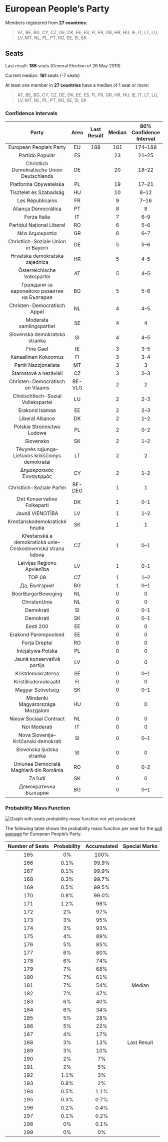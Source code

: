 # European People’s Party

Members registered from **27 countries**:

> AT, BE, BG, CY, CZ, DE, DK, EE, ES, FI, FR, GR, HR, HU, IE, IT, LT, LU, LV, MT, NL, PL, PT, RO, SE, SI, SK

## Seats

Last result: **188** seats (General Election of 26 May 2019)

Current median: **181** seats (-7 seats)

At least one member in **27 countries** have a median of 1 seat or more:

> AT, BE, BG, CY, CZ, DE, DK, EE, ES, FI, FR, GR, HR, HU, IE, IT, LT, LU, LV, MT, NL, PL, PT, RO, SE, SI, SK

### Confidence Intervals

| Party | Area | Last Result | Median | 80% Confidence Interval | 90% Confidence Interval | 95% Confidence Interval | 99% Confidence Interval |
|:-----:|:----:|:-----------:|:------:|:-----------------------:|:-----------------------:|:-----------------------:|:-----------------------:|
| European People’s Party | EU | 188 | 181 | 174–188 | 173–190 | 171–192 | 168–195 |
| Partido Popular | ES | | 23 | 21–25 | 21–26 | 20–26 | 20–27 |
| Christlich Demokratische Union Deutschlands | DE | | 20 | 18–22 | 18–23 | 18–23 | 16–24 |
| Platforma Obywatelska | PL | | 19 | 17–21 | 17–21 | 16–21 | 16–22 |
| Tisztelet és Szabadság | HU | | 10 | 8–12 | 8–12 | 8–13 | 8–13 |
| Les Républicains | FR | | 9 | 7–16 | 6–16 | 6–17 | 6–17 |
| Aliança Democrática | PT | | 8 | 8 | 8 | 8 | 8 |
| Forza Italia | IT | | 7 | 6–9 | 5–9 | 5–10 | 4–11 |
| Partidul Național Liberal | RO | | 6 | 5–6 | 5–7 | 4–7 | 4–7 |
| Νέα Δημοκρατία | GR | | 6 | 6–7 | 6–7 | 6–7 | 5–8 |
| Christlich-Soziale Union in Bayern | DE | | 5 | 5–6 | 4–7 | 4–7 | 4–7 |
| Hrvatska demokratska zajednica | HR | | 5 | 4–5 | 4–5 | 4–5 | 4–6 |
| Österreichische Volkspartei | AT | | 5 | 4–5 | 4–5 | 4–5 | 4–6 |
| Граждани за европейско развитие на България | BG | | 5 | 5–6 | 5–6 | 5–6 | 4–7 |
| Christen-Democratisch Appèl | NL | | 4 | 4–5 | 4–5 | 4–5 | 4–5 |
| Moderata samlingspartiet | SE | | 4 | 4 | 4 | 4–5 | 4–5 |
| Slovenska demokratska stranka | SI | | 4 | 4–5 | 3–5 | 3–5 | 3–5 |
| Fine Gael | IE | | 3 | 3–5 | 3–5 | 3–5 | 2–5 |
| Kansallinen Kokoomus | FI | | 3 | 3–4 | 3–4 | 3–4 | 3–4 |
| Partit Nazzjonalista | MT | | 3 | 3 | 3 | 2–3 | 2–3 |
| Starostové a nezávislí | CZ | | 3 | 2–3 | 2–3 | 2–3 | 2–4 |
| Christen-Democratisch en Vlaams | BE-VLG | | 2 | 2 | 2 | 1–2 | 1–2 |
| Chrëschtlech-Sozial Vollekspartei | LU | | 2 | 2–3 | 2–3 | 2–3 | 2–3 |
| Erakond Isamaa | EE | | 2 | 2–3 | 2–3 | 2–3 | 2–3 |
| Liberal Alliance | DK | | 2 | 1–2 | 1–2 | 1–2 | 1–3 |
| Polskie Stronnictwo Ludowe | PL | | 2 | 0–2 | 0–2 | 0–2 | 0–3 |
| Slovensko | SK | | 2 | 1–2 | 1–2 | 1–2 | 1–2 |
| Tėvynės sąjunga–Lietuvos krikščionys demokratai | LT | | 2 | 2 | 1–2 | 1–2 | 1–3 |
| Δημοκρατικός Συναγερμός | CY | | 2 | 1–2 | 1–2 | 1–2 | 1–2 |
| Christlich-Soziale Partei | BE-DEG | | 1 | 1 | 1 | 1 | 1 |
| Det Konservative Folkeparti | DK | | 1 | 0–1 | 0–1 | 0–1 | 0–1 |
| Jaunā VIENOTĪBA | LV | | 1 | 1–2 | 1–2 | 1–2 | 1–2 |
| Kresťanskodemokratické hnutie | SK | | 1 | 1 | 1–2 | 1–2 | 1–2 |
| Křesťanská a demokratická unie–Československá strana lidová | CZ | | 1 | 0–1 | 0–2 | 0–2 | 0–2 |
| Latvijas Reģionu Apvienība | LV | | 1 | 0–1 | 0–1 | 0–1 | 0–1 |
| TOP 09 | CZ | | 1 | 1–2 | 0–2 | 0–2 | 0–2 |
| Да, България! | BG | | 1 | 0–1 | 0–1 | 0–1 | 0–1 |
| BoerBurgerBeweging | NL | | 0 | 0 | 0 | 0 | 0–1 |
| ChristenUnie | NL | | 0 | 0 | 0 | 0 | 0 |
| Demokrati | SI | | 0 | 0–1 | 0–1 | 0–1 | 0–2 |
| Demokrati | SK | | 0 | 0–1 | 0–1 | 0–1 | 0–1 |
| Eesti 200 | EE | | 0 | 0 | 0 | 0 | 0 |
| Erakond Parempoolsed | EE | | 0 | 0 | 0 | 0–1 | 0–1 |
| Forța Dreptei | RO | | 0 | 0 | 0 | 0 | 0 |
| Inicjatywa Polska | PL | | 0 | 0 | 0 | 0 | 0–1 |
| Jaunā konservatīvā partija | LV | | 0 | 0 | 0 | 0 | 0 |
| Kristdemokraterna | SE | | 0 | 0–1 | 0–1 | 0–1 | 0–1 |
| Kristillisdemokraatit | FI | | 0 | 0 | 0 | 0 | 0 |
| Magyar Szövetség | SK | | 0 | 0–1 | 0–1 | 0–1 | 0–1 |
| Mindenki Magyarországa Mozgalom | HU | | 0 | 0 | 0 | 0 | 0 |
| Nieuw Sociaal Contract | NL | | 0 | 0 | 0 | 0 | 0 |
| Noi Moderati | IT | | 0 | 0 | 0 | 0 | 0 |
| Nova Slovenija–Krščanski demokrati | SI | | 0 | 0–1 | 0–1 | 0–1 | 0–1 |
| Slovenska ljudska stranka | SI | | 0 | 0 | 0 | 0 | 0 |
| Uniunea Democrată Maghiară din România | RO | | 0 | 0–2 | 0–2 | 0–2 | 0–2 |
| Za ľudí | SK | | 0 | 0 | 0 | 0 | 0 |
| Демократична България | BG | | 0 | 0–1 | 0–1 | 0–1 | 0–1 |

### Probability Mass Function

![Graph with seats probability mass function not yet produced](average-2025-06-30-seats-pmf-europeanpeople’sparty.png "Seats Probability Mass Function")

The following table shows the probability mass function per seat for the [poll average](average-2025-06-30.html) for European People’s Party.

| Number of Seats | Probability | Accumulated | Special Marks |
|:---------------:|:-----------:|:-----------:|:-------------:|
| 165 | 0% | 100% |  |
| 166 | 0.1% | 99.9% |  |
| 167 | 0.1% | 99.9% |  |
| 168 | 0.3% | 99.7% |  |
| 169 | 0.5% | 99.5% |  |
| 170 | 0.8% | 99.0% |  |
| 171 | 1.2% | 98% |  |
| 172 | 2% | 97% |  |
| 173 | 3% | 95% |  |
| 174 | 3% | 93% |  |
| 175 | 4% | 89% |  |
| 176 | 5% | 85% |  |
| 177 | 6% | 80% |  |
| 178 | 6% | 74% |  |
| 179 | 7% | 68% |  |
| 180 | 7% | 61% |  |
| 181 | 7% | 54% | Median |
| 182 | 7% | 47% |  |
| 183 | 6% | 40% |  |
| 184 | 6% | 34% |  |
| 185 | 5% | 28% |  |
| 186 | 5% | 22% |  |
| 187 | 4% | 17% |  |
| 188 | 3% | 13% | Last Result |
| 189 | 3% | 10% |  |
| 190 | 2% | 7% |  |
| 191 | 2% | 5% |  |
| 192 | 1.1% | 3% |  |
| 193 | 0.8% | 2% |  |
| 194 | 0.5% | 1.1% |  |
| 195 | 0.3% | 0.7% |  |
| 196 | 0.2% | 0.4% |  |
| 197 | 0.1% | 0.2% |  |
| 198 | 0% | 0.1% |  |
| 199 | 0% | 0% |  |



